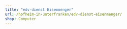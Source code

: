 ```yaml
---
title: "edv-dienst Eisenmenger"
url: /hofheim-in-unterfranken/edv-dienst-eisenmenger/
shop: Computer
---
```

